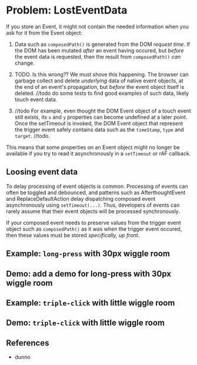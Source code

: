 # Problem: LostEventData

If you store an Event, it might not contain the needed information when you ask for it from the Event object:

1. Data such as `composedPath()` is generated from the DOM *request time*. If the DOM has been mutated *after* an event having occured, but *before* the event data is requested, then the result from `composedPath()` *can* change.

2. TODO. Is this wrong?? We must shove this happening. The browser can garbage collect and delete *underlying* data of native event objects, at the end of an event's propagation, but *before* the event object itself is deleted.
   //todo do some tests to find good examples of such data, likely touch event data.

3. //todo 
   For example, even thought the DOM Event object of a touch event still exists, its `x` and `y` properties can become undefined at a later point. Once the setTimeout is invoked, the DOM Event object that represent the trigger event safely contains data such as the `timeStamp`, `type` and `target`. //todo. 

This means that some properties on an Event object might no longer be available if you try to read it asynchronously in a `setTimeout` or rAF callback.

<code-demo src="demo/LoosingEventData.html"></code-demo>

## Loosing event data

To delay processing of event objects is common. Processing of events can often be toggled and debounced, and patterns such as AfterthoughtEvent and ReplaceDefaultAction delay dispatching composed event asynchronously using `setTimeout(...)`. Thus, developers of events can rarely assume that their event objects will be processed synchronously.

If your composed event needs to preserve values from the trigger event object such as `composedPath()` as it was when the trigger event occured, then these values must be stored *specifically, up front*. 

## Example: `long-press` with 30px wiggle room

<pretty-printer href="./demo/long-press-MarkMyValues.js"></pretty-printer>

## Demo: add a demo for long-press with 30px wiggle room

## Example: `triple-click` with little wiggle room

<pretty-printer href="./demo/triple-click-MarkMyValues.js"></pretty-printer>

## Demo: `triple-click` with little wiggle room

<code-demo src="./demo/triple-click-MarkMyValues.html"></code-demo>

## References

 * dunno
